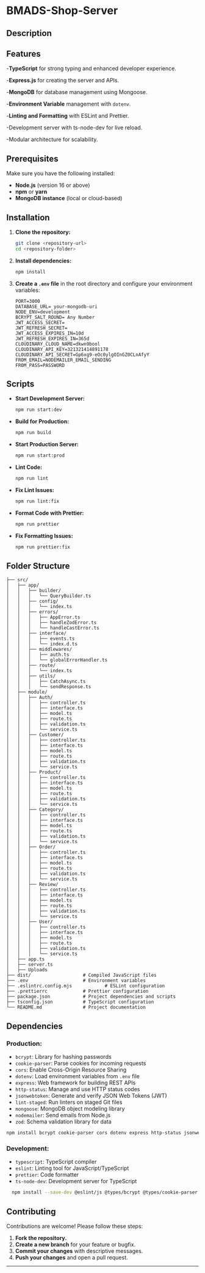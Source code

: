 # BMADS-Shop-Server

## Description


## Features
-**TypeScript** for strong typing and enhanced developer experience.

-**Express.js** for creating the server and APIs.

-**MongoDB** for database management using Mongoose.

-**Environment Variable** management with `dotenv`.

-**Linting and Formatting** with ESLint and Prettier.

-Development server with ts-node-dev for live reload.

-Modular architecture for scalability.

## Prerequisites
Make sure you have the following installed:
- **Node.js** (version 16 or above)
- **npm** or **yarn**
- **MongoDB instance** (local or cloud-based)

## Installation

1. **Clone the repository:**
   ```bash
   git clone <repository-url>
   cd <repository-folder>
   ```

2. **Install dependencies:**
   ```bash
   npm install
   ```

3. **Create a `.env` file** in the root directory and configure your environment variables:
   ```env
   PORT=3000
   DATABASE_URL= your-mongodb-uri
   NODE_ENV=development
   BCRYPT_SALT_ROUND= Any Number
   JWT_ACCESS_SECRET=
   JWT_REFRESH_SECRET=
   JWT_ACCESS_EXPIRES_IN=10d
   JWT_REFRESH_EXPIRES_IN=365d
   CLOUDINARY_CLOUD_NAME=dkwn9bool
   CLOUDINARY_API_KEY=321321414891178
   CLOUDINARY_API_SECRET=Gp6xg9-eOc0ylgOInGZ0CLnAfyY
   FROM_EMAIL=NODEMAILER_EMAIL_SENDING
   FROM_PASS=PASSWORD
   ```

## Scripts

- **Start Development Server:**
  ```bash
  npm run start:dev
  ```

- **Build for Production:**
  ```bash
  npm run build
  ```

- **Start Production Server:**
  ```bash
  npm run start:prod
  ```

- **Lint Code:**
  ```bash
  npm run lint
  ```

- **Fix Lint Issues:**
  ```bash
  npm run lint:fix
  ```

- **Format Code with Prettier:**
  ```bash
  npm run prettier
  ```

- **Fix Formatting Issues:**
  ```bash
  npm run prettier:fix
  ```

## Folder Structure
```
├── src/
│   ├── app/
│   │   ├── builder/
│   │   │   └── QueryBuilder.ts
│   │   ├── config/
│   │   │   └── index.ts
│   │   ├── errors/
│   │   │   ├── AppError.ts
│   │   │   ├── handleZodError.ts
│   │   │   └── handleCastError.ts
│   │   ├── interface/
│   │   │   ├── events.ts
│   │   │   └── index.d.ts
│   │   ├── middlewares/
│   │   │   ├── auth.ts
│   │   │   └── globalErrorHandler.ts
│   │   ├── route/
│   │   │   └── index.ts
│   │   ├── utils/
│   │   │   ├── CatchAsync.ts
│   │   │   └── sendResponse.ts
│   ├── module/
│   │   ├── Auth/
│   │   │   ├── controller.ts
│   │   │   ├── interface.ts
│   │   │   ├── model.ts
│   │   │   ├── route.ts
│   │   │   ├── validation.ts
│   │   │   └── service.ts
│   │   ├── Customer/
│   │   │   ├── controller.ts
│   │   │   ├── interface.ts
│   │   │   ├── model.ts
│   │   │   ├── route.ts
│   │   │   ├── validation.ts
│   │   │   └── service.ts
│   │   ├── Product/
│   │   │   ├── controller.ts
│   │   │   ├── interface.ts
│   │   │   ├── model.ts
│   │   │   ├── route.ts
│   │   │   ├── validation.ts
│   │   │   └── service.ts
│   │   ├── Category/
│   │   │   ├── controller.ts
│   │   │   ├── interface.ts
│   │   │   ├── model.ts
│   │   │   ├── route.ts
│   │   │   ├── validation.ts
│   │   │   └── service.ts
│   │   ├── Order/
│   │   │   ├── controller.ts
│   │   │   ├── interface.ts
│   │   │   ├── model.ts
│   │   │   ├── route.ts
│   │   │   ├── validation.ts
│   │   │   └── service.ts
│   │   ├── Review/
│   │   │   ├── controller.ts
│   │   │   ├── interface.ts
│   │   │   ├── model.ts
│   │   │   ├── route.ts
│   │   │   ├── validation.ts
│   │   │   └── service.ts
│   │   ├── User/
│   │   │   ├── controller.ts
│   │   │   ├── interface.ts
│   │   │   ├── model.ts
│   │   │   ├── route.ts
│   │   │   ├── validation.ts
│   │   │   └── service.ts
│   ├── app.ts
│   ├── server.ts
│   ├── Uploads
├── dist/                   # Compiled JavaScript files
├── .env                    # Environment variables
├── .eslintrc.config.mjs            # ESLint configuration
├── .prettierrc             # Prettier configuration
├── package.json            # Project dependencies and scripts
├── tsconfig.json           # TypeScript configuration
└── README.md               # Project documentation
```

## Dependencies

### Production:

- `bcrypt`: Library for hashing passwords
- `cookie-parser`: Parse cookies for incoming requests
- `cors`: Enable Cross-Origin Resource Sharing
- `dotenv`: Load environment variables from `.env` file
- `express`: Web framework for building REST APIs
- `http-status`: Manage and use HTTP status codes
- `jsonwebtoken`: Generate and verify JSON Web Tokens (JWT)
- `lint-staged`: Run linters on staged Git files
- `mongoose`: MongoDB object modeling library
- `nodemailer`: Send emails from Node.js
- `zod`: Schema validation library for data

```bash
npm install bcrypt cookie-parser cors dotenv express http-status jsonwebtoken lint-staged mongoose nodemailer  zod
```

### Development:

- `typescript`: TypeScript compiler
- `eslint`: Linting tool for JavaScript/TypeScript
- `prettier`: Code formatter
- `ts-node-dev`: Development server for TypeScript

```bash
  npm install --save-dev @eslint/js @types/bcrypt @types/cookie-parser @types/cors @types/eslint__js @types/express @types/form-data @types/jsonwebtoken @types/node @types/nodemailer eslint globals prettier ts-node-dev typescript typescript-eslint
```

## Contributing
Contributions are welcome! Please follow these steps:

1. **Fork the repository.**
2. **Create a new branch** for your feature or bugfix.
3. **Commit your changes** with descriptive messages.
4. **Push your changes** and open a pull request.

---